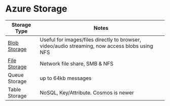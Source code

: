 # Azure Storage

| Storage Type | Notes |
| --- | --- |
| [Blob Storage](/azure/azure-storage/azure-storage-blobs.md) | Useful for images/files directly to browser, video/audio streaming, now access blobs using NFS |
| [File Storage](/azure/azure-storage/azure-storage-files.md) | Network file share, SMB & NFS |
| Queue Storage | up to 64kb messages |
| Table Storage | NoSQL, Key/Attribute. Cosmos is newer |


